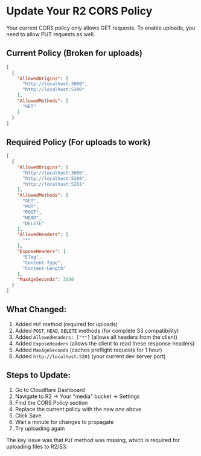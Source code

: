 # Update Your R2 CORS Policy

Your current CORS policy only allows GET requests. To enable uploads, you need to allow PUT requests as well.

## Current Policy (Broken for uploads)
```json
[
  {
    "AllowedOrigins": [
      "http://localhost:3000",
      "http://localhost:5200"
    ],
    "AllowedMethods": [
      "GET"
    ]
  }
]
```

## Required Policy (For uploads to work)
```json
[
  {
    "AllowedOrigins": [
      "http://localhost:3000",
      "http://localhost:5200",
      "http://localhost:5201"
    ],
    "AllowedMethods": [
      "GET",
      "PUT",
      "POST",
      "HEAD",
      "DELETE"
    ],
    "AllowedHeaders": [
      "*"
    ],
    "ExposeHeaders": [
      "ETag",
      "Content-Type",
      "Content-Length"
    ],
    "MaxAgeSeconds": 3600
  }
]
```

## What Changed:
1. Added `PUT` method (required for uploads)
2. Added `POST`, `HEAD`, `DELETE` methods (for complete S3 compatibility)
3. Added `AllowedHeaders: ["*"]` (allows all headers from the client)
4. Added `ExposeHeaders` (allows the client to read these response headers)
5. Added `MaxAgeSeconds` (caches preflight requests for 1 hour)
6. Added `http://localhost:5201` (your current dev server port)

## Steps to Update:
1. Go to Cloudflare Dashboard
2. Navigate to R2 → Your "media" bucket → Settings
3. Find the CORS Policy section
4. Replace the current policy with the new one above
5. Click Save
6. Wait a minute for changes to propagate
7. Try uploading again

The key issue was that `PUT` method was missing, which is required for uploading files to R2/S3.